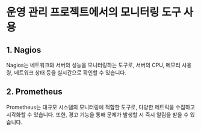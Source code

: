 # 운영 관리 프로젝트에서의 모니터링 도구 사용

## 1. Nagios
Nagios는 네트워크와 서버의 성능을 모니터링하는 도구로, 서버의 CPU, 메모리 사용량, 네트워크 상태 등을 실시간으로 확인할 수 있습니다.

## 2. Prometheus
Prometheus는 대규모 시스템의 모니터링에 적합한 도구로, 다양한 메트릭을 수집하고 시각화할 수 있습니다. 또한, 경고 기능을 통해 문제가 발생할 시 즉시 알림을 받을 수 있습니다.
